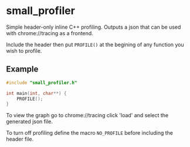 # small_profiler
Simple header-only inline C++ profiling. Outputs a json that can be used with chrome://tracing as a frontend.

Include the header then put `PROFILE()` at the begining of any function you wish to profile.

## Example
```cpp
#include "small_profiler.h"

int main(int, char**) {
    PROFILE();
}
```

To view the graph go to chrome://tracing click 'load' and select the generated json file.

To turn off profiling define the macro `NO_PROFILE` before including the header file.
